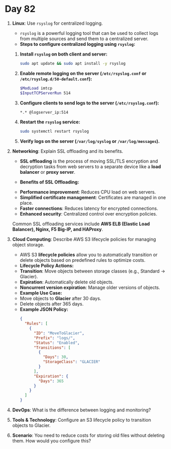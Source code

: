 # Day 82 


1. **Linux**: Use `rsyslog` for centralized logging.
   - `rsyslog` is a powerful logging tool that can be used to collect logs from multiple sources and send them to a centralized server.  

   * **Steps to configure centralized logging using `rsyslog`:**  
    1. **Install `rsyslog` on both client and server:**  
       ```bash
       sudo apt update && sudo apt install -y rsyslog
       ```  
    
    2. **Enable remote logging on the server (`/etc/rsyslog.conf` or `/etc/rsyslog.d/50-default.conf`):**  
       ```bash
       $ModLoad imtcp  
       $InputTCPServerRun 514  
       ```  
    
    3. **Configure clients to send logs to the server (`/etc/rsyslog.conf`):**  
       ```bash
       *.* @logserver_ip:514
       ```  
    
    4. **Restart the `rsyslog` service:**  
       ```bash
       sudo systemctl restart rsyslog
       ```  
    
    5. **Verify logs on the server (`/var/log/syslog` or `/var/log/messages`).**  


2. **Networking**: Explain SSL offloading and its benefits.
   * **SSL offloading** is the process of moving SSL/TLS encryption and decryption tasks from web servers to a separate device like a **load balancer** or **proxy server**.  

   * **Benefits of SSL Offloading:**  
    - **Performance improvement**: Reduces CPU load on web servers.  
    - **Simplified certificate management**: Certificates are managed in one place.  
    - **Faster connections**: Reduces latency for encrypted connections.  
    - **Enhanced security**: Centralized control over encryption policies.  

     Common SSL offloading services include **AWS ELB (Elastic Load Balancer), Nginx, F5 Big-IP, and HAProxy**.  


3. **Cloud Computing**: Describe AWS S3 lifecycle policies for managing object storage.
   - AWS S3 **lifecycle policies** allow you to automatically transition or delete objects based on predefined rules to optimize costs.  

   * **Lifecycle Policy Actions:**  
    - **Transition**: Move objects between storage classes (e.g., Standard → Glacier).  
    - **Expiration**: Automatically delete old objects.  
    - **Noncurrent version expiration**: Manage older versions of objects.  

   * **Example Use Case:**  
    - Move objects to **Glacier** after 30 days.  
    - Delete objects after 365 days.  

   * **Example JSON Policy:**  
     ```json 
     {
       "Rules": [
         {
           "ID": "MoveToGlacier",
           "Prefix": "logs/",
           "Status": "Enabled",
           "Transitions": [
             {
               "Days": 30,
               "StorageClass": "GLACIER"
             }
           ],
           "Expiration": {
             "Days": 365
           }
         }
       ]
     }
     ```  


4. **DevOps**: What is the difference between logging and monitoring?

5. **Tools & Technology**: Configure an S3 lifecycle policy to transition objects to Glacier.

6. **Scenario**: You need to reduce costs for storing old files without deleting them. How would you configure this?




